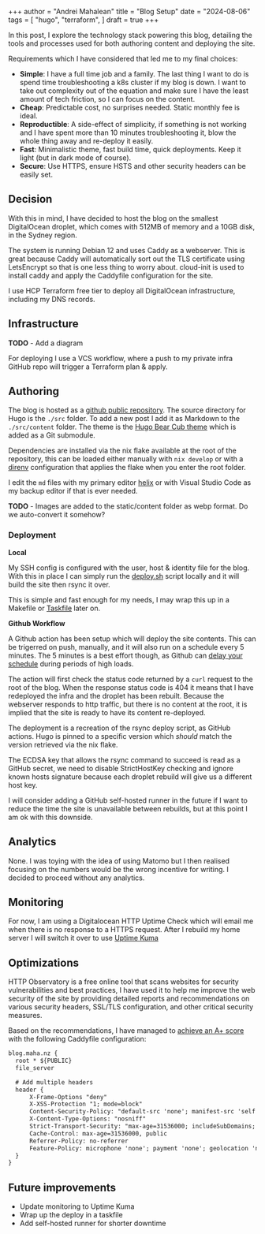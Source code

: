 +++
author = "Andrei Mahalean"
title = "Blog Setup"
date = "2024-08-06"
tags = [
    "hugo",
    "terraform",
]
draft = true
+++

In this post, I explore the technology stack powering this blog, detailing the tools and processes used for both authoring content and deploying the site. 

Requirements which I have considered that led me to my final choices:

- **Simple**: I have a full time job and a family. The last thing I want to do is spend time troubleshooting a k8s cluster if my blog is down. I want to take out complexity out of the equation and make sure I have the least amount of tech friction, so I can focus on the content.
- **Cheap**: Predictable cost, no surprises needed. Static monthly fee is ideal.
- **Reproductible**: A side-effect of simplicity, if something is not working and I have spent more than 10 minutes troubleshooting it, blow the whole thing away and re-deploy it easily.
- **Fast**: Minimalistic theme, fast build time, quick deployments. Keep it light (but in dark mode of course).
- **Secure**: Use HTTPS, ensure HSTS and other security headers can be easily set.

## Decision
With this in mind, I have decided to host the blog on the smallest DigitalOcean droplet, which comes with 512MB of memory and a 10GB disk, in the Sydney region.

The system is running Debian 12 and uses Caddy as a webserver. This is great because Caddy will automatically sort out the TLS certificate using LetsEncrypt so that is one less thing to worry about.
cloud-init is used to install caddy and apply the Caddyfile configuration for the site.

I use HCP Terraform free tier to deploy all DigitalOcean infrastructure, including my DNS records.

## Infrastructure

**TODO** - Add a diagram

For deploying I use a VCS workflow, where a push to my private infra GitHub repo will trigger a Terraform plan & apply.


## Authoring

The blog is hosted as a [github public repository](https://github.com/mahalel/blog-maha-nz). The source directory for Hugo is the `./src` folder. To add a new post I add it as Markdown to the `./src/content` folder. The theme is the [Hugo Bear Cub theme](https://github.com/clente/hugo-bearcub) which is added as a Git submodule.

Dependencies are installed via the nix flake available at the root of the repository, this can be loaded either manually with `nix develop` or with a [direnv](https://github.com/direnv/direnv) configuration that applies the flake when you enter the root folder.

I edit the `md` files with my primary editor [helix](https://helix-editor.com/) or with Visual Studio Code as my backup editor if that is ever needed.

**TODO** - Images are added to the static/content folder as webp format. Do we auto-convert it somehow?
 
### Deployment

**Local**

My SSH config is configured with the user, host & identity file for the blog. With this in place I can simply run the [deploy.sh](https://github.com/mahalel/blog-maha-nz/blob/main/deploy.sh) script locally and it will build the site then rsync it over.

This is simple and fast enough for my needs, I may wrap this up in a Makefile or [Taskfile](https://taskfile.dev/) later on.

**Github Workflow**

A Github action has been setup which will deploy the site contents. This can be trigerred on push, manually, and it will also run on a schedule every 5 minutes. The 5 minutes is a best effort though, as Github can [delay your schedule](https://docs.github.com/en/actions/writing-workflows/choosing-when-your-workflow-runs/events-that-trigger-workflows#schedule) during periods of high loads. 

The action will first check the status code returned by a `curl` request to the root of the blog. When the response status code is 404 it means that I have redeployed the infra and the droplet has been rebuilt. Because the webserver responds to http traffic, but there is no content at the root, it is implied that the site is ready to have its content re-deployed. 

The deployment is a recreation of the rsync deploy script, as GitHub actions. Hugo is pinned to a specific version which _should_ match the version retrieved via the nix flake.

The ECDSA key that allows the rsync command to succeed is read as a GitHub secret, we need to disable StrictHostKey checking and ignore known hosts signature because each droplet rebuild will give us a different host key. 


I will consider adding a GitHub self-hosted runner in the future if I want to reduce the time the site is unavailable between rebuilds, but at this point I am ok with this downside.

## Analytics

None. I was toying with the idea of using Matomo but I then realised focusing on the numbers would be the wrong incentive for writing. I decided to proceed without any analytics.

## Monitoring

For now, I am using a Digitalocean HTTP Uptime Check which will email me when there is no response to a HTTPS request. After I rebuild my home server I will switch it over to use [Uptime Kuma](https://github.com/louislam/uptime-kuma)

## Optimizations

HTTP Observatory is a free online tool that scans websites for security vulnerabilities and best practices, I have used it to help me improve the web security of the site by providing detailed reports and recommendations on various security headers, SSL/TLS configuration, and other critical security measures.

Based on the recommendations, I have managed to [achieve an A+ score](https://developer.mozilla.org/en-US/observatory/analyze?host=blog.maha.nz) with the following Caddyfile configuration:

```txt
blog.maha.nz {
  root * ${PUBLIC}
  file_server

  # Add multiple headers
  header {
      X-Frame-Options "deny"
      X-XSS-Protection "1; mode=block"
      Content-Security-Policy: "default-src 'none'; manifest-src 'self'; font-src 'self'; img-src 'self'; style-src 'self'; form-action 'none'; frame-ancestors 'none'; base-uri 'none'"
      X-Content-Type-Options: "nosniff"
      Strict-Transport-Security: "max-age=31536000; includeSubDomains; preload"
      Cache-Control: max-age=31536000, public
      Referrer-Policy: no-referrer
      Feature-Policy: microphone 'none'; payment 'none'; geolocation 'none'; midi 'none'; sync-xhr 'none'; camera 'none'; magnetometer 'none'; gyroscope 'none'
  }
} 
```

## Future improvements

- Update monitoring to Uptime Kuma
- Wrap up the deploy in a taskfile
- Add self-hosted runner for shorter downtime
